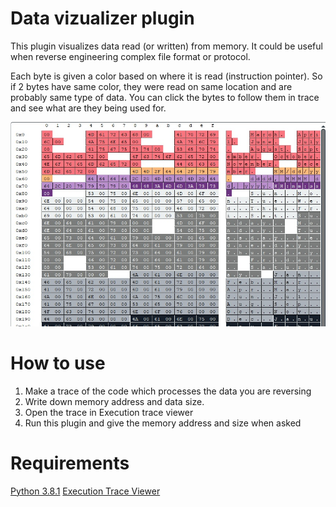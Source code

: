 # Data vizualizer plugin

This plugin visualizes data read (or written) from memory. It could be useful when reverse engineering complex file format or protocol.

Each byte is given a color based on where it is read (instruction pointer). So if 2 bytes have same color, they were read on same location and are probably same type of data. You can click the bytes to follow them in trace and see what are they being used for.

![Sample data](img/scr1.jpg "Sample data")

# How to use

1. Make a trace of the code which processes the data you are reversing
2. Write down memory address and data size.
3. Open the trace in Execution trace viewer
4. Run this plugin and give the memory address and size when asked

# Requirements

[Python 3.8.1](https://python.org/download)
[Execution Trace Viewer](https://github.com/teemu-l/execution-trace-viewer)
